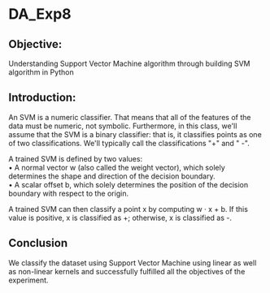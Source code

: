 # DA_Exp8

## Objective: 

Understanding Support Vector Machine algorithm through building SVM algorithm in Python 

## Introduction: 

An SVM is a numeric classifier. That means that all of the features of the data must be numeric, not symbolic. Furthermore, in this class, we'll assume that the SVM is a binary classifier: that is, it classifies points as one of two classifications. We'll typically call the classifications "+" and " -".  

A trained SVM is defined by two values:  
  • A normal vector w (also called the weight vector), which solely determines the shape and direction of the decision boundary.  
  • A scalar offset b, which solely determines the position of the decision boundary with respect to the origin.  
  
A trained SVM can then classify a point x by computing w · x + b. If this value is positive, x is classified as +; otherwise, x is classified as -.  

## Conclusion

We classify the dataset using Support Vector Machine using linear as well as non-linear kernels and successfully fulfilled all the objectives of the experiment. 
